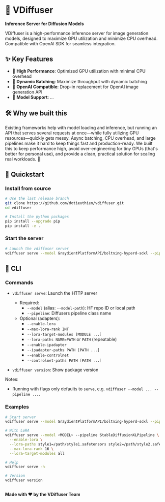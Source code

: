 # 🎨 VDiffuser

**Inference Server for Diffusion Models**

VDiffuser is a high-performance inference server for image generation models, designed to maximize GPU utilization and minimize CPU overhead. Compatible with OpenAI SDK for seamless integration.

## ✨ Key Features

- 🚀 **High Performance**: Optimized GPU utilization with minimal CPU overhead
- 🔄 **Dynamic Batching**: Maximize throughput with dynamic batching
- 📡 **OpenAI Compatible**: Drop-in replacement for OpenAI image generation API
- 🎯 **Model Support**: ...

## 🛠️ Why we built this
Existing frameworks help with model loading and inference, but running an API that serves several requests at once—while fully utilizing GPU resources—quickly gets messy. Async batching, CPU overhead, and large pipelines make it hard to keep things fast and production-ready. We built this to keep performance high, avoid over-engineering for tiny GPUs (that's better for personal use), and provide a clean, practical solution for scaling real workloads. 🚀

## 🚀 Quickstart

### Install from source

```bash
# Use the last release branch
git clone https://github.com/dotieuthien/vdiffuser.git
cd vdiffuser

# Install the python packages
pip install --upgrade pip
pip install -e .
```

### Start the server

```bash
# Launch the vdiffuser server
vdiffuser serve --model GraydientPlatformAPI/boltning-hyperd-sdxl --pipeline StableDiffusionXLPipeline
```

## 🧰 CLI

### Commands

- `vdiffuser serve`: Launch the HTTP server
  - Required:
    - `--model` (alias: `--model-path`): HF repo ID or local path
    - `--pipeline`: Diffusers pipeline class name
  - Optional (adapters):
    - `--enable-lora`
    - `--max-lora-rank INT`
    - `--lora-target-modules [MODULE ...]`
    - `--lora-paths NAME=PATH` or `PATH` (repeatable)
    - `--enable-ipadapter`
    - `--ipadapter-paths PATH [PATH ...]`
    - `--enable-controlnet`
    - `--controlnet-paths PATH [PATH ...]`

- `vdiffuser version`: Show package version

Notes:
- Running with flags only defaults to `serve`, e.g. `vdiffuser --model ... --pipeline ...`.

### Examples

```bash
# Start server
vdiffuser serve --model GraydientPlatformAPI/boltning-hyperd-sdxl --pipeline StableDiffusionXLPipeline

# With LoRA
vdiffuser serve --model <MODEL> --pipeline StableDiffusionXLPipeline \
  --enable-lora \
  --lora-paths style1=/path/style1.safetensors style2=/path/style2.safetensors \
  --max-lora-rank 16 \
  --lora-target-modules all

# Help
vdiffuser serve -h

# Version
vdiffuser version
```

##
**Made with ❤️ by the VDiffuser Team**

